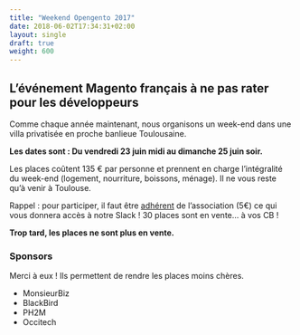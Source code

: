 ```yaml
---
title: "Weekend Opengento 2017"
date: 2018-06-02T17:34:31+02:00
layout: single
draft: true
weight: 600
---
```


## L’événement Magento français à ne pas rater pour les développeurs

Comme chaque année maintenant, nous organisons un week-end dans une villa privatisée en proche banlieue Toulousaine.

**Les dates sont : Du vendredi 23 juin midi au dimanche 25 juin soir.**

Les places coûtent 135 € par personne et prennent en charge l’intégralité du week-end (logement, nourriture, boissons, ménage). Il ne vous reste qu’à venir à Toulouse.

Rappel : pour participer, il faut être [adhérent](https://www.opengento.fr/association/) de l’association (5€) ce qui vous donnera accès à notre Slack ! 30 places sont en vente… à vos CB !

**Trop tard, les places ne sont plus en vente.**

### Sponsors

Merci à eux ! Ils permettent de rendre les places moins chères.

- MonsieurBiz
- BlackBird
- PH2M
- Occitech